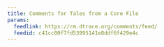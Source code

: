 ```yaml
---
title: Comments for Tales from a Core File
params:
  feedlink: https://rm.dtrace.org/comments/feed/
  feedid: c41cc00f7fd53995141e8ddf6f429e4c
---
```

